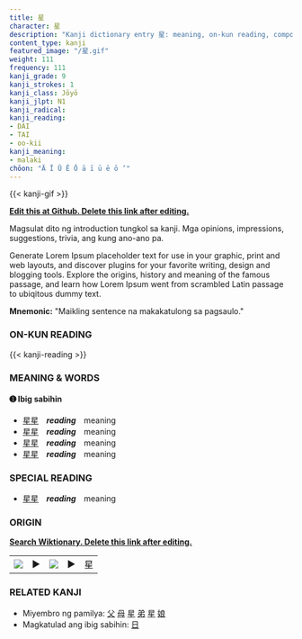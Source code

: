 ```yaml
---
title: 星
character: 星
description: "Kanji dictionary entry 星: meaning, on-kun reading, compounds, origin, related kanji"
content_type: kanji
featured_image: "/星.gif"
weight: 111
frequency: 111
kanji_grade: 9
kanji_strokes: 1
kanji_class: Jōyō
kanji_jlpt: N1
kanji_radical: 
kanji_reading: 
- DAI
- TAI
- oo-kii
kanji_meaning:
- malaki
chōon: "Ā Ī Ū Ē Ō ā ī ū ē ō ’"
---
```

[//]: # (Don't edit the line below. Kanji animated GIF code is automatically generated.)
{{< kanji-gif >}}

[//]: # (Edit below this line.)

**[Edit this at Github. Delete this link after editing.](https://github.com/tim0g/tim/tree/main/content/kanji/星/index.md)**

Magsulat dito ng introduction tungkol sa kanji. Mga opinions, impressions, suggestions, trivia, ang kung ano-ano pa.

Generate Lorem Ipsum placeholder text for use in your graphic, print and web layouts, and discover plugins for your favorite writing, design and blogging tools. Explore the origins, history and meaning of the famous passage, and learn how Lorem Ipsum went from scrambled Latin passage to ubiqitous dummy text.
 
**Mnemonic:** "Maikling sentence na makakatulong sa pagsaulo."

### ON-KUN READING

[//]: # (Don't edit the line below. ON-KUN READING code is automatically generated.)
{{< kanji-reading >}}

### MEANING & WORDS

#### ➊ **Ibig sabihin**
  - [星](../星)[星](../星)　***reading***　meaning
  - [星](../星)[星](../星)　***reading***　meaning
  - [星](../星)[星](../星)　***reading***　meaning
  - [星](../星)[星](../星)　***reading***　meaning

### SPECIAL READING
  - [星](../星)[星](../星)　***reading***　meaning

### ORIGIN

**[Search Wiktionary. Delete this link after editing.](https://wiktionary.org/wiki/星)**
<table class="kanji-table"><tr><td>
<img src="60px-星-bronze.svg.png">
</td><td>▶</td><td>
<img src="60px-星-oracle.svg.png">
</td><td>▶</td>
<td class="kanji-origin">星</td>
</tr></table>

### RELATED KANJI
- Miyembro ng pamilya: [父](../父) [母](../母) [星](../星) [弟](../弟) [星](../星) [娘](../娘)
- Magkatulad ang ibig sabihin: [日](../日)
